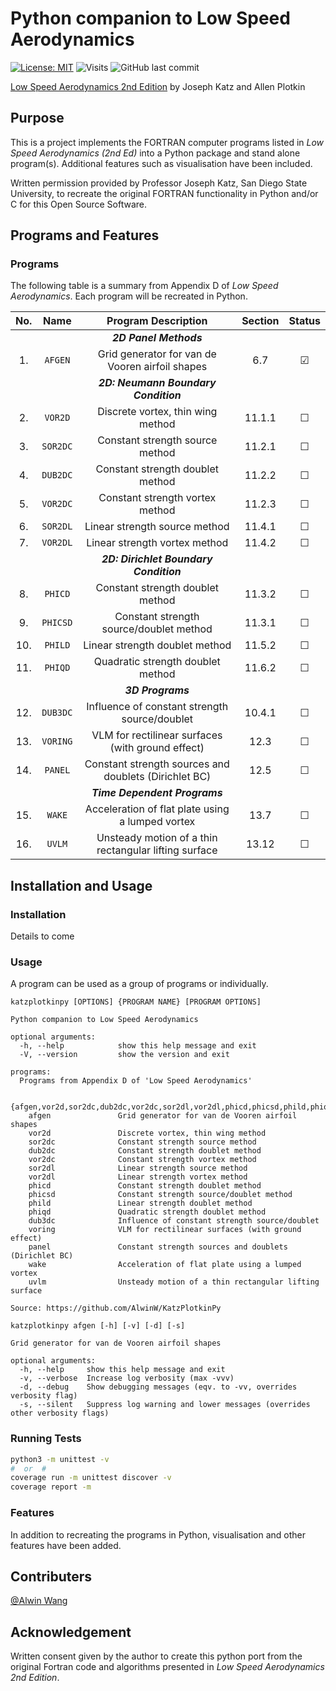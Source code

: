 # Python companion to Low Speed Aerodynamics

[![License: MIT](https://img.shields.io/badge/License-MIT-yellow?style=flat-square)](https://opensource.org/licenses/MIT)
![Visits](https://badges.pufler.dev/visits/alwinw/katzplotkinpy?style=flat-square&label=visits)
![GitHub last commit](https://img.shields.io/github/last-commit/alwinw/katzplotkinpy?style=flat-square)

[Low Speed Aerodynamics 2nd Edition](https://www.amazon.com/Low-Speed-Aerodynamics-Second-Cambridge-Aerospace/dp/0521665523) by Joseph Katz and Allen Plotkin

## Purpose

This is a project implements the FORTRAN computer programs listed in *Low Speed Aerodynamics (2nd Ed)* into a Python package and stand alone program(s). Additional features such as visualisation have been included.

Written permission provided by Professor Joseph Katz, San Diego State University, to recreate the original FORTRAN functionality in Python and/or C for this Open Source Software.

## Programs and Features

### Programs

The following table is a summary from Appendix D of *Low Speed Aerodynamics*. Each program will be recreated in Python.

|  No.  |   Name   |                  Program Description                  | Section | Status |
| :---: | :------: | :---------------------------------------------------: | :-----: | :----: |
|       |          |                **_2D Panel Methods_**                 |         |        |
|  1.   | `AFGEN`  |    Grid generator for van de Vooren airfoil shapes    |   6.7   |   ☑    |
|       |          |         **_2D: Neumann Boundary Condition_**          |         |        |
|  2.   | `VOR2D`  |           Discrete vortex, thin wing method           | 11.1.1  |   ☐    |
|  3.   | `SOR2DC` |            Constant strength source method            | 11.2.1  |   ☐    |
|  4.   | `DUB2DC` |           Constant strength doublet method            | 11.2.2  |   ☐    |
|  5.   | `VOR2DC` |            Constant strength vortex method            | 11.2.3  |   ☐    |
|  6.   | `SOR2DL` |             Linear strength source method             | 11.4.1  |   ☐    |
|  7.   | `VOR2DL` |             Linear strength vortex method             | 11.4.2  |   ☐    |
|       |          |        **_2D: Dirichlet Boundary Condition_**         |         |        |
|  8.   | `PHICD`  |           Constant strength doublet method            | 11.3.2  |   ☐    |
|  9.   | `PHICSD` |        Constant strength source/doublet method        | 11.3.1  |   ☐    |
|  10.  | `PHILD`  |            Linear strength doublet method             | 11.5.2  |   ☐    |
|  11.  | `PHIQD`  |           Quadratic strength doublet method           | 11.6.2  |   ☐    |
|       |          |                   **_3D Programs_**                   |         |        |
|  12.  | `DUB3DC` |     Influence of constant strength source/doublet     | 10.4.1  |   ☐    |
|  13.  | `VORING` |   VLM for rectilinear surfaces (with ground effect)   |  12.3   |   ☐    |
|  14.  | `PANEL`  | Constant strength sources and doublets (Dirichlet BC) |  12.5   |   ☐    |
|       |          |             **_Time Dependent Programs_**             |         |        |
|  15.  |  `WAKE`  |   Acceleration of flat plate using a lumped vortex    |  13.7   |   ☐    |
|  16.  |  `UVLM`  | Unsteady motion of a thin rectangular lifting surface |  13.12  |   ☐    |

## Installation and Usage

### Installation

Details to come

### Usage

A program can be used as a group of programs or individually.

```plaintext
katzplotkinpy [OPTIONS] {PROGRAM NAME} [PROGRAM OPTIONS]

Python companion to Low Speed Aerodynamics

optional arguments:
  -h, --help            show this help message and exit
  -V, --version         show the version and exit

programs:
  Programs from Appendix D of 'Low Speed Aerodynamics'

  {afgen,vor2d,sor2dc,dub2dc,vor2dc,sor2dl,vor2dl,phicd,phicsd,phild,phiqd,dub3dc,voring,panel,wake,uvlm}
    afgen               Grid generator for van de Vooren airfoil shapes
    vor2d               Discrete vortex, thin wing method
    sor2dc              Constant strength source method
    dub2dc              Constant strength doublet method
    vor2dc              Constant strength vortex method
    sor2dl              Linear strength source method
    vor2dl              Linear strength vortex method
    phicd               Constant strength doublet method
    phicsd              Constant strength source/doublet method
    phild               Linear strength doublet method
    phiqd               Quadratic strength doublet method
    dub3dc              Influence of constant strength source/doublet
    voring              VLM for rectilinear surfaces (with ground effect)
    panel               Constant strength sources and doublets (Dirichlet BC)
    wake                Acceleration of flat plate using a lumped vortex
    uvlm                Unsteady motion of a thin rectangular lifting surface

Source: https://github.com/AlwinW/KatzPlotkinPy
```

```plaintext
katzplotkinpy afgen [-h] [-v] [-d] [-s]

Grid generator for van de Vooren airfoil shapes

optional arguments:
  -h, --help     show this help message and exit
  -v, --verbose  Increase log verbosity (max -vvv)
  -d, --debug    Show debugging messages (eqv. to -vv, overrides verbosity flag)
  -s, --silent   Suppress log warning and lower messages (overrides other verbosity flags)
```

### Running Tests

```sh
python3 -m unittest -v
#  or  #
coverage run -m unittest discover -v
coverage report -m
```

### Features

In addition to recreating the programs in Python, visualisation and other features have been added.

## Contributers

[@Alwin Wang](github.com/alwinw)

## Acknowledgement

Written consent given by the author to create this python port from the original Fortran code and algorithms presented in *Low Speed Aerodynamics 2nd Edition*.
